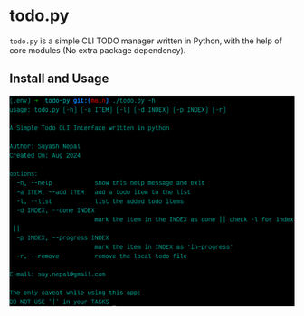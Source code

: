 # todo.py

`todo.py` is a simple CLI TODO manager written in Python, with the help of core modules (No extra package dependency).

## Install and Usage

![](https://github.com/suynep/Todo/blob/main/assets/todo-ss.png)

